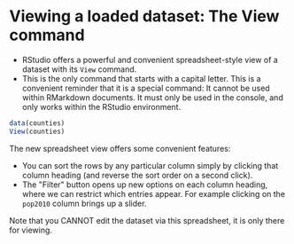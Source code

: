 # Viewing a loaded dataset: The View command

- RStudio offers a powerful and convenient spreadsheet-style view of a dataset with its `View` command.
- This is the only command that starts with a capital letter. This is a convenient reminder that it is a special command: It cannot be used within RMarkdown documents. It must only be used in the console, and only works within the RStudio environment.

```r
data(counties)
View(counties)
```

The new spreadsheet view offers some convenient features:

- You can sort the rows by any particular column simply by clicking that column heading (and reverse the sort order on a second click).
- The "Filter" button opens up new options on each column heading, where we can restrict which entries appear. For example clicking on the `pop2010` column brings up a slider.

Note that you CANNOT edit the dataset via this spreadsheet, it is only there for viewing.
